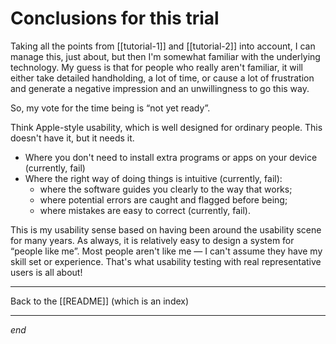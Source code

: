 # Conclusions for this trial

Taking all the points from [[tutorial-1]] and [[tutorial-2]] into account,
I can manage this, just about, but then I'm somewhat familiar with the underlying technology.
My guess is that for people who really aren't familiar, it will either take detailed handholding,
a lot of time, or cause a lot of frustration and generate a negative impression
and an unwillingness to go this way.

So, my vote for the time being is “not yet ready”.

Think Apple-style usability, which is well designed for ordinary people.
This doesn't have it, but it needs it.
* Where you don't need to install extra programs or apps on your device (currently, fail)
* Where the right way of doing things is intuitive (currently, fail):
  * where the software guides you clearly to the way that works;
  * where potential errors are caught and flagged before being;
  * where mistakes are easy to correct (currently, fail).

This is my usability sense based on having been around the usability scene for many years.
As always, it is relatively easy to design a system for “people like me”. 
Most people aren't like me — I can't assume they have my skill set or experience.
That's what usability testing with real representative users is all about!

----

Back to the [[README]] (which is an index)


----


*end*
